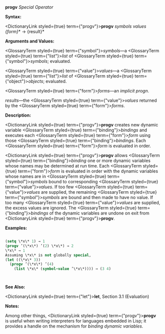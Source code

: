 **progv** *Special Operator* 



**Syntax:** 



<DictionaryLink styled={true} term={"progv"}><b>progv</b></DictionaryLink> *symbols values \{form\}*\* → \{result\}\* 



**Arguments and Values:** 



<GlossaryTerm styled={true} term={"symbol"}><i>symbols</i></GlossaryTerm>—a <GlossaryTerm styled={true} term={"list"}><i>list</i></GlossaryTerm> of <GlossaryTerm styled={true} term={"symbol"}><i>symbols</i></GlossaryTerm>; evaluated. 



<GlossaryTerm styled={true} term={"value"}><i>values</i></GlossaryTerm>—a <GlossaryTerm styled={true} term={"list"}><i>list</i></GlossaryTerm> of <GlossaryTerm styled={true} term={"object"}><i>objects</i></GlossaryTerm>; evaluated. 



<GlossaryTerm styled={true} term={"form"}><i>forms</i></GlossaryTerm>—an *implicit progn*. 



*results*—the <GlossaryTerm styled={true} term={"value"}><i>values</i></GlossaryTerm> returned by the <GlossaryTerm styled={true} term={"form"}><i>forms</i></GlossaryTerm>. 



**Description:** 



<DictionaryLink styled={true} term={"progv"}><b>progv</b></DictionaryLink> creates new dynamic variable <GlossaryTerm styled={true} term={"binding"}><i>bindings</i></GlossaryTerm> and executes each <GlossaryTerm styled={true} term={"form"}><i>form</i></GlossaryTerm> using those <GlossaryTerm styled={true} term={"binding"}><i>bindings</i></GlossaryTerm>. Each <GlossaryTerm styled={true} term={"form"}><i>form</i></GlossaryTerm> is evaluated in order. 



<DictionaryLink styled={true} term={"progv"}><b>progv</b></DictionaryLink> allows <GlossaryTerm styled={true} term={"binding"}><i>binding</i></GlossaryTerm> one or more dynamic variables whose names may be determined at run time. Each <GlossaryTerm styled={true} term={"form"}><i>form</i></GlossaryTerm> is evaluated in order with the dynamic variables whose names are in <GlossaryTerm styled={true} term={"symbol"}><i>symbols</i></GlossaryTerm> bound to corresponding <GlossaryTerm styled={true} term={"value"}><i>values</i></GlossaryTerm>. If too few <GlossaryTerm styled={true} term={"value"}><i>values</i></GlossaryTerm> are supplied, the remaining <GlossaryTerm styled={true} term={"symbol"}><i>symbols</i></GlossaryTerm> are bound and then made to have no value. If too many <GlossaryTerm styled={true} term={"value"}><i>values</i></GlossaryTerm> are supplied, the excess values are ignored. The <GlossaryTerm styled={true} term={"binding"}><i>bindings</i></GlossaryTerm> of the dynamic variables are undone on exit from <DictionaryLink styled={true} term={"progv"}><b>progv</b></DictionaryLink>. 



**Examples:**
```lisp

(setq \*x\* 1) → 1 
(progv ’(\*x\*) ’(2) \*x\*) → 2 
\*x\* → 1 
Assuming \*x\* is not globally special, 
(let ((\*x\* 3)) 
  (progv ’(\*x\*) ’(4) 
    (list \*x\* (symbol-value ’\*x\*)))) → (3 4) 




```
**See Also:** 



<DictionaryLink styled={true} term={"let"}><b>let</b></DictionaryLink>, Section 3.1 (Evaluation) 



**Notes:** 



Among other things, <DictionaryLink styled={true} term={"progv"}><b>progv</b></DictionaryLink> is useful when writing interpreters for languages embedded in Lisp; it provides a handle on the mechanism for *binding dynamic variables*. 



